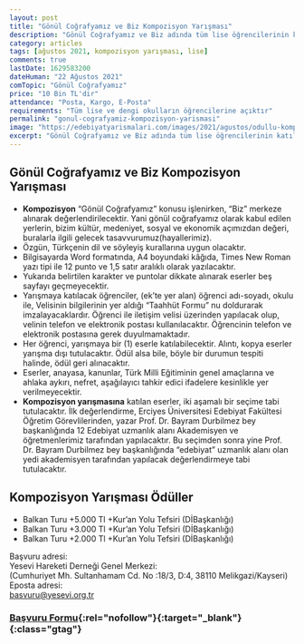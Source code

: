 ```yaml
---
layout: post
title: "Gönül Coğrafyamız ve Biz Kompozisyon Yarışması"
description: "Gönül Coğrafyamız ve Biz adında tüm lise öğrencilerinin katılabileceği kompozisyon yarışması düzenlenmektedir."
category: articles
tags: [ağustos 2021, kompozisyon yarışması, lise]
comments: true
lastDate: 1629583200    
dateHuman: "22 Ağustos 2021"
comTopic: "Gönül Coğrafyamız"
price: "10 Bin TL'dir"
attendance: "Posta, Kargo, E-Posta"
requirements: "Tüm lise ve dengi okulların öğrencilerine açıktır"
permalink: "gonul-cografyamiz-kompozisyon-yarismasi"
image: "https://edebiyatyarismalari.com/images/2021/agustos/odullu-kompozisyon-yarismasi.jpg"
excerpt: "Gönül Coğrafyamız ve Biz adında tüm lise öğrencilerinin katılabileceği kompozisyon yarışması düzenlenmektedir."
---
```


## Gönül Coğrafyamız ve Biz Kompozisyon Yarışması
- **Kompozisyon** “Gönül Coğrafyamız” konusu işlenirken, “Biz” merkeze alınarak değerlendirilecektir.  Yani gönül coğrafyamız olarak kabul edilen yerlerin, bizim kültür, medeniyet, sosyal ve ekonomik açımızdan değeri, buralarla ilgili gelecek tasavvurumuz(hayallerimiz).
- Özgün, Türkçenin dil ve söyleyiş kurallarına uygun olacaktır.
- Bilgisayarda Word formatında, A4 boyundaki kâğıda, Times New Roman yazı tipi ile 12 punto ve 1,5 satır aralıklı olarak yazılacaktır.
- Yukarıda belirtilen karakter ve puntolar dikkate alınarak eserler beş sayfayı geçmeyecektir.
- Yarışmaya katılacak öğrenciler, (ek’te yer alan) öğrenci adı-soyadı, okulu ile, Velisinin bilgilerinin yer aldığı “Taahhüt Formu” nu doldurarak imzalayacaklardır. Öğrenci ile iletişim velisi üzerinden yapılacak olup, velinin telefon ve elektronik postası kullanılacaktır. Öğrencinin telefon ve elektronik postasına gerek duyulmamaktadır.
- Her öğrenci, yarışmaya bir (1) eserle katılabilecektir. Alıntı, kopya eserler yarışma dışı tutulacaktır. Ödül alsa bile, böyle bir durumun tespiti halinde, ödül geri alınacaktır.
- Eserler, anayasa, kanunlar, Türk Milli Eğitiminin genel amaçlarına ve ahlaka aykırı, nefret, aşağılayıcı tahkir edici ifadelere kesinlikle yer verilmeyecektir.
- **Kompozisyon yarışmasına** katılan eserler, iki aşamalı bir seçime tabi tutulacaktır. İlk değerlendirme, Erciyes Üniversitesi Edebiyat Fakültesi Öğretim Görevlilerinden, yazar Prof. Dr. Bayram Durbilmez bey  başkanlığında  12 Edebiyat uzmanlık alanı Akademisyen ve  öğretmenlerimiz tarafından yapılacaktır. Bu seçimden sonra yine Prof. Dr. Bayram Durbilmez bey başkanlığında “edebiyat” uzmanlık alanı olan yedi akademisyen tarafından  yapılacak değerlendirmeye tabi tutulacaktır.

## Kompozisyon Yarışması Ödüller
- Balkan Turu +5.000 Tl +Kur’an Yolu Tefsiri (DİBaşkanlığı)
- Balkan Turu +3.000 Tl +Kur’an Yolu Tefsiri (DİBaşkanlığı)
- Balkan Turu +2.000 Tl +Kur’an Yolu Tefsiri (DİBaşkanlığı)

Başvuru adresi:  
Yesevi Hareketi Derneği Genel Merkezi:  
(Cumhuriyet Mh. Sultanhamam Cd. No :18/3, D:4, 38110 Melikgazi/Kayseri)
Eposta adresi:  
basvuru@yesevi.org.tr

### [Başvuru Formu](https://www.yeseviyardimhareketi.org.tr/odullu-kompozisyon-yarismasi/){:rel="nofollow"}{:target="_blank"}{:class="gtag"}
